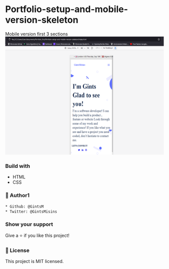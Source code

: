 # Portfolio-setup-and-mobile-version-skeleton
Mobile version first 3 sections
![](images\portfolio1.png)

### Build with   
   * HTML
   * CSS
### 👤 Author1
    * Github: @GintsM 
    * Twitter: @GintsMisins
### Show your support
Give a ⭐️ if you like this project!
### 📝 License
This project is MIT licensed.